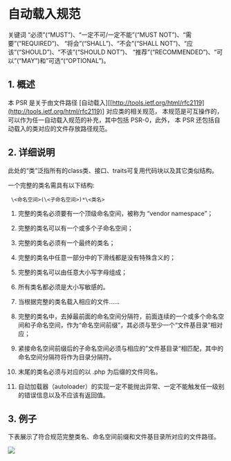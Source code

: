 # 自动载入规范

关键词 “必须”(“MUST”)、“一定不可/一定不能”(“MUST NOT”)、“需要”(“REQUIRED”)、 “将会”(“SHALL”)、“不会”(“SHALL NOT”)、“应该”(“SHOULD”)、“不该”(“SHOULD NOT”)、 “推荐”(“RECOMMENDED”)、“可以”(“MAY”)和”可选“(“OPTIONAL”)。

## 1\. 概述

本 PSR 是关于由文件路径 [自动载入][[http://tools.ietf.org/html/rfc2119](http://tools.ietf.org/html/rfc2119)] 对应类的相关规范， 本规范是可互操作的，可以作为任一自动载入规范的补充，其中包括 PSR-0，此外， 本 PSR 还包括自动载入的类对应的文件存放路径规范。

## 2\. 详细说明

此处的“类”泛指所有的class类、接口、traits可复用代码块以及其它类似结构。

一个完整的类名需具有以下结构:

```
 \<命名空间>(\<子命名空间>)*\<类名>

```

1.  完整的类名必须要有一个顶级命名空间，被称为 “vendor namespace”；

2.  完整的类名可以有一个或多个子命名空间；

3.  完整的类名必须有一个最终的类名；

4.  完整的类名中任意一部分中的下滑线都是没有特殊含义的；

5.  完整的类名可以由任意大小写字母组成；

6.  所有类名都必须是大小写敏感的。

7.  当根据完整的类名载入相应的文件……

8.  完整的类名中，去掉最前面的命名空间分隔符，前面连续的一个或多个命名空间和子命名空间，作为“命名空间前缀”，其必须与至少一个“文件基目录”相对应；

9.  紧接命名空间前缀后的子命名空间必须与相应的”文件基目录“相匹配，其中的命名空间分隔符将作为目录分隔符。

10.  末尾的类名必须与对应的以 .php 为后缀的文件同名。

11.  自动加载器（autoloader）的实现一定不能抛出异常、一定不能触发任一级别的错误信息以及不应该有返回值。

## 3\. 例子

下表展示了符合规范完整类名、命名空间前缀和文件基目录所对应的文件路径。

![](https://box.kancloud.cn/8d661d6358a5b165ca21fcab7692a352_1894x398.png)

